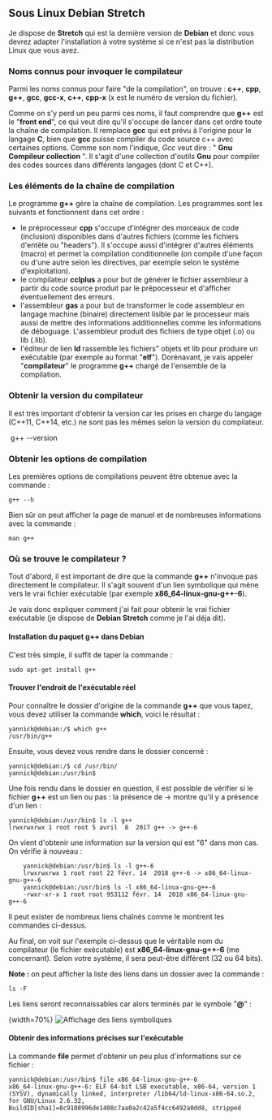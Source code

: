 ## Sous Linux Debian Stretch

Je dispose de **Stretch** qui est la dernière version de **Debian** et donc vous devrez adapter l'installation à votre système si ce n'est pas la distribution Linux que vous avez.

### Noms connus pour invoquer le compilateur

Parmi les noms connus pour faire "de la compilation", on trouve :
**c++**, **cpp**, **g++**, **gcc**, **gcc-x**, **c++**, **cpp-x** (x est le numéro de version du fichier). 

Comme on s'y perd un peu parmi ces noms, il faut comprendre que **g++** est le "**front end**", ce qui veut dire qu'il s'occupe de lancer dans cet ordre toute la chaîne de compilation. Il remplace **gcc** qui est prévu à l'origine pour le langage **C**, bien que **gcc** puisse compiler du code source c++ avec certaines options. Comme son nom l'indique, *Gcc* veut dire : " **Gnu Compileur collection** ". Il s'agit d'une collection d'outils **Gnu** pour compiler des codes sources dans différents langages (dont C et C++). 

### Les éléments de la chaîne de compilation

Le programme **g++** gère la chaîne de compilation. Les programmes sont les suivants et fonctionnent dans cet ordre :
- le préprocesseur **cpp** s'occupe d'intégrer des morceaux de code (inclusion) disponibles dans d'autres fichiers (comme les fichiers d'entête ou "headers"). Il s'occupe aussi d'intégrer d'autres éléments (macro) et permet la compilation conditionnelle (on compile d'une façon ou d'une autre selon les directives, par exemple selon le système d'exploitation).
- le compilateur **cclplus** a pour but de générer le fichier assembleur à partir du code source produit par le prépocesseur et d'afficher éventuellement des erreurs.
- l'assembleur **gas** a pour but de transformer le code assembleur en langage machine (binaire) directement lisible par le processeur mais aussi de mettre des informations additionnelles comme les informations de déboguage. L'assembleur produit des fichiers de type objet (.o) ou lib (.lib).
- l'éditeur de lien **ld** rassemble les fichiers" objets et lib pour produire un exécutable (par exemple au format "**elf**").
Dorénavant, je vais appeler "**compilateur**" le programme **g++** chargé de l'ensemble de la compilation.

### Obtenir la version du compilateur

Il est très important d'obtenir la version car les prises en charge du langage (C++11, C++14, etc.) ne sont pas les mêmes selon la version du compilateur.

​    g++ --version

### Obtenir les options de compilation

Les premières options de compilations peuvent être obtenue avec la commande :

    g++ --h

Bien sûr on peut afficher la page de manuel et de nombreuses informations avec la commande :

    man g++

### Où se trouve le compilateur ?

Tout d'abord, il est important de dire que la commande **g++** n'invoque pas directement le compilateur. Il s'agit souvent d'un lien symbolique qui mène vers le vrai fichier exécutable (par exemple **x86_64-linux-gnu-g++-6**).

Je vais donc expliquer comment j'ai fait pour obtenir le vrai fichier exécutable (je dispose de **Debian Stretch**  comme je l'ai déja dit).

#### Installation du paquet g++ dans Debian

C'est très simple, il suffit de taper la commande :

    sudo apt-get install g++

#### Trouver l'endroit de l'exécutable réel
Pour  connaître le dossier d'origine de la commande **g++** que vous tapez, vous devez utiliser la commande **which**, voici le résultat :

    yannick@debian:/$ which g++
    /usr/bin/g++

Ensuite, vous devez vous rendre dans le dossier concerné :

    yannick@debian:/$ cd /usr/bin/
    yannick@debian:/usr/bin$

Une fois rendu dans le dossier en question,  il est possible de vérifier si le fichier **g++** est un lien ou pas : la présence de -> montre qu'il y a présence d'un lien :

    yannick@debian:/usr/bin$ ls -l g++
    lrwxrwxrwx 1 root root 5 avril  8  2017 g++ -> g++-6

On vient d'obtenir une information sur la version qui est "6" dans mon cas. On vérifie à nouveau :

        yannick@debian:/usr/bin$ ls -l g++-6
        lrwxrwxrwx 1 root root 22 févr. 14  2018 g++-6 -> x86_64-linux-gnu-g++-6
        yannick@debian:/usr/bin$ ls -l x86_64-linux-gnu-g++-6
        -rwxr-xr-x 1 root root 953112 févr. 14  2018 x86_64-linux-gnu-g++-6

Il peut exister de nombreux liens chaînés comme le montrent les commandes ci-dessus.

Au final, on voit sur l'exemple ci-dessus que le véritable nom du compilateur (le fichier exécutable) est **x86_64-linux-gnu-g++-6** (me concernant). Selon votre système, il sera peut-être différent (32 ou 64 bits).

**Note :**  on peut afficher la liste des liens dans un dossier avec la commande  :

    ls -F

Les liens seront reconnaissables car alors terminés par le symbole "**@**" :

{width=70%}
![Affichage des liens symboliques](images/chap1/compilateur/ls-F.png "Affichage des liens symboliques")



#### Obtenir des informations précises sur l'exécutable

La commande **file** permet d'obtenir un peu plus d'informations sur ce fichier :

    yannick@debian:/usr/bin$ file x86_64-linux-gnu-g++-6
    x86_64-linux-gnu-g++-6: ELF 64-bit LSB executable, x86-64, version 1 (SYSV), dynamically linked, interpreter /lib64/ld-linux-x86-64.so.2, for GNU/Linux 2.6.32, BuildID[sha1]=8c9108996de1408c7aa0a2c42a5f4cc6492a0dd8, stripped






